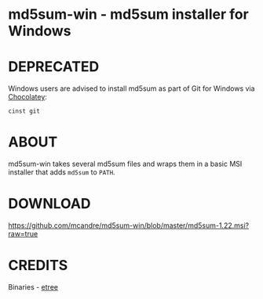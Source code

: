 # md5sum-win - md5sum installer for Windows

# DEPRECATED

Windows users are advised to install md5sum as part of Git for Windows via [Chocolatey](http://chocolatey.org/):

    cinst git

# ABOUT

md5sum-win takes several md5sum files and wraps them in a basic MSI installer that adds `md5sum` to `PATH`.

# DOWNLOAD

https://github.com/mcandre/md5sum-win/blob/master/md5sum-1.22.msi?raw=true

# CREDITS

Binaries - [etree](http://www.etree.org/md5com.html)
